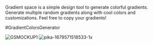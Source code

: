 Gradient space is a simple design tool to generate colorful gradients. Generate multiple random gradients along with cool colors and customizations. Feel free to copy your gradients! 

#GradientColorsGenerator

![GSMOCKUP1](https://user-images.githubusercontent.com/73470193/227478374-b1bca0a8-65fb-4c33-ae92-44e0be6f75d1.png)
![pika-1679571518533-1x](https://user-images.githubusercontent.com/73470193/227478561-9734c57d-5fe7-4258-9902-dc2abc36d260.png)
